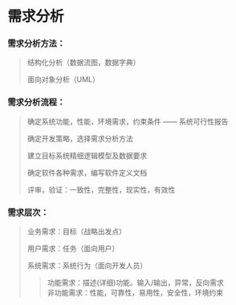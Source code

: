 # 需求分析
### 需求分析**方法**：
>结构化分析（数据流图，数据字典） 
> 
>面向对象分析（UML）

### 需求分析**流程**：
>确定系统功能，性能，环境需求，约束条件 —— 系统可行性报告 
> 
>确定开发策略，选择需求分析方法  
>
>建立目标系统精细逻辑模型及数据要求  
>
>确定软件各种需求，编写软件定义文档 
> 
>评审，验证：一致性，完整性，现实性，有效性  

### 需求**层次**：
>业务需求：目标（战略出发点）
>  
>用户需求：任务（面向用户） 
> 
>系统需求：系统行为（面向开发人员）  
>>功能需求：描述(详细)功能。输入/输出，异常，反向需求  
>>非功能需求：性能，可靠性，易用性，安全性，环境约束
